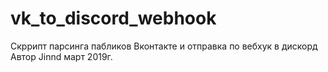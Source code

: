 # vk_to_discord_webhook
Скррипт парсинга пабликов Вконтакте и отправка по вебхук в дискорд
Автор Jinnd март 2019г.
